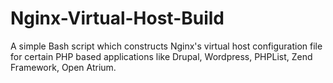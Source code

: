 Nginx-Virtual-Host-Build
========================

A simple Bash script which constructs Nginx's virtual host configuration file for certain PHP based applications like 
Drupal, Wordpress, PHPList, Zend Framework, Open Atrium.
